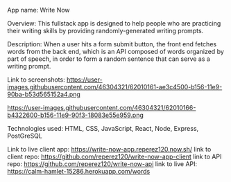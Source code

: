 App name: Write Now

Overview: This fullstack app is designed to help people who are practicing their writing skills by providing randomly-generated writing prompts.

 Description: When a user hits a form submit button, the front end fetches words from the back end, which is an API composed of words organized by part of speech, in order to form a random sentence that can serve as a writing prompt. 

Link to screenshots: 
https://user-images.githubusercontent.com/46304321/62010161-ae3c4500-b156-11e9-90ba-b53d565152a4.png

https://user-images.githubusercontent.com/46304321/62010166-b4322600-b156-11e9-90f3-18083e55e959.png

 
Technologies used: HTML, CSS, JavaScript, React, Node, Express, PostGreSQL

Link to live client app: https://write-now-app.reperez120.now.sh/
link to client repo: https://github.com/reperez120/write-now-app-client
link to API repo: https://github.com/reperez120/write-now-api
link to live API: https://calm-hamlet-15286.herokuapp.com/words
